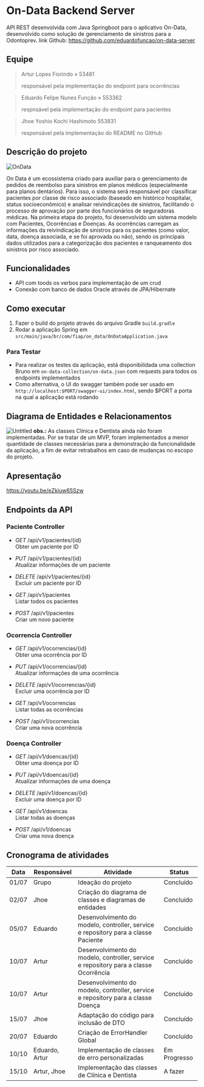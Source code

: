 # On-Data Backend Server
API REST desenvolvida com Java Springboot para o aplicativo On-Data, desenvolvido como solução de gerenciamento de sinistros para a Odontoprev.
link Github: https://github.com/eduardofuncao/on-data-server

## Equipe
> Artur Lopes Fiorindo » 53481
>
> responsável pela implementação do endpoint para ocorrências

> Eduardo Felipe Nunes Função » 553362
>
> respnsável pela implementação do endpoint para pacientes

> Jhoe Yoshio Kochi Hashimoto 553831
>
> responsável pela implementação do README no GitHub


## Descrição do projeto
![OnData](https://github.com/user-attachments/assets/87ad94eb-a00e-43b5-84c4-fbf7f7b9fd7d)

On Data é um ecossistema criado para auxiliar para o gerenciamento de pedidos de reembolso para sinistros em planos médicos (especialmente para planos dentários). Para isso, o sistema será responsável por classificar pacientes por classe de risco associado (baseado em histórico hospitalar, status socioeconômico) e analisar reivindicações de sinistros, facilitando o processo de aprovação por parte dos funcionários de seguradoras médicas.
Na primeira etapa do projeto, foi desenvolvido um sistema modelo com Pacientes, Ocorrências e Doenças. As ocorrências carregam as informações da reivindicação de sinistros para os pacientes (como valor, data, doença associada, e se foi aprovada ou não), sendo os principais dados utilizados para a categorização dos pacientes e ranqueamento dos sinistros por risco associado.

## Funcionalidades
- API com toods os verbos para implementação de um crud
- Conexão com banco de dados Oracle através de JPA/Hibernate

## Como executar
1. Fazer o build do projeto através do arquivo Gradle `build.gradle`
2. Rodar a aplicação Spring em `src/main/java/br/com/fiap/on_data/OnDataApplication.java`

### Para Testar
- Para realizar os testes da aplicação, está disponibilidada uma collection Bruno em `on-data-collection/on-data.json` com requests para todos os endpoints implementados
- Como alternativa, o UI do swagger também pode ser usado em `http://localhost:$PORT/swagger-ui/index.html`, sendo $PORT a porta na qual a aplicação está rodando

## Diagrama de Entidades e Relacionamentos
![Untitled](https://github.com/user-attachments/assets/a65fefc6-89d1-40ab-9486-03b65be135db)
**obs.:** As classes Clínica e Dentista ainda não foram implementadas. Por se tratar de um MVP, foram implementados a menor quantidade de classes necessárias para a demonstração da funcionalidade da aplicação, a fim de evitar retrabalhos em caso de mudanças no escopo do projeto.

## Apresentação
https://youtu.be/eZkiuw65Szw

## Endpoints da API

### Paciente Controller

- *GET* /api/v1/pacientes/{id}  
  Obter um paciente por ID

- *PUT* /api/v1/pacientes/{id}  
  Atualizar informações de um paciente

- *DELETE* /api/v1/pacientes/{id}  
  Excluir um paciente por ID

- *GET* /api/v1/pacientes  
  Listar todos os pacientes

- *POST* /api/v1/pacientes  
  Criar um novo paciente

### Ocorrencia Controller

- *GET* /api/v1/ocorrencias/{id}  
  Obter uma ocorrência por ID

- *PUT* /api/v1/ocorrencias/{id}  
  Atualizar informações de uma ocorrência

- *DELETE* /api/v1/ocorrencias/{id}  
  Excluir uma ocorrência por ID

- *GET* /api/v1/ocorrencias  
  Listar todas as ocorrências

- *POST* /api/v1/ocorrencias  
  Criar uma nova ocorrência

### Doença Controller

- *GET* /api/v1/doencas/{id}  
  Obter uma doença por ID

- *PUT* /api/v1/doencas/{id}  
  Atualizar informações de uma doença

- *DELETE* /api/v1/doencas/{id}  
  Excluir uma doença por ID

- *GET* /api/v1/doencas  
  Listar todas as doenças

- *POST* /api/v1/doencas  
  Criar uma nova doença

## Cronograma de atividades
| Data  | Responsável    | Atividade                                                                            | Status       |
| ----- | -------------- | ------------------------------------------------------------------------------------ | ------------ |
| 01/07 | Grupo          | Ideação do projeto                                                                   | Concluído    |
| 02/07 | Jhoe           | Criação do diagrama de classes e diagramas de entidades                              | Concluído    |
| 05/07 | Eduardo        | Desenvolvimento do modelo, controller, service e repository para a classe Paciente   | Concluído    |
| 10/07 | Artur          | Desenvolvimento do modelo, controller, service e repository para a classe Ocorrência | Concluído    |
| 10/07 | Artur          | Desenvolvimento do modelo, controller, service e repository para a classe Doença     | Concluído    |
| 15/07 | Jhoe           | Adaptação do código para inclusão de DTO                                             | Concluído    |
| 20/07 | Eduardo        | Criação de ErrorHandler Global                                                       | Concluído    |
| 10/10 | Eduardo, Artur | Implementação de classes de erro personalizadas                                      | Em Progresso |
| 15/10 | Artur, Jhoe    | Implementação das classes de Clínica e Dentista                                      | A fazer      |
